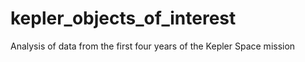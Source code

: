 # kepler_objects_of_interest
Analysis of data from the first four years of the Kepler Space mission

